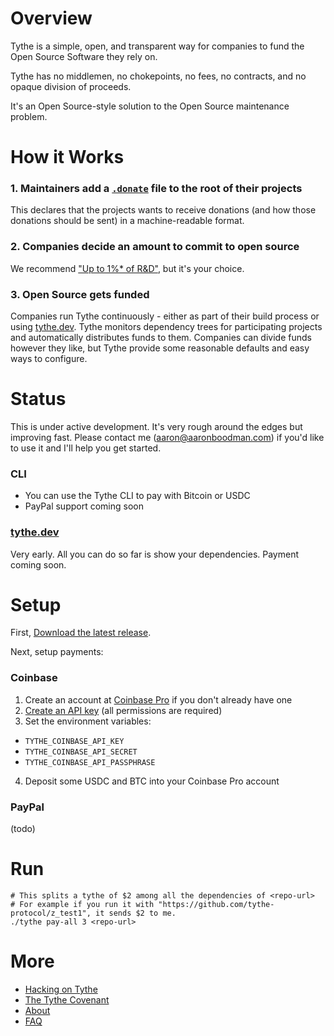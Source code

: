 # Overview

Tythe is a simple, open, and transparent way for companies to fund the Open Source Software they rely on.

Tythe has no middlemen, no chokepoints, no fees, no contracts, and no opaque division of proceeds.

It's an Open Source-style solution to the Open Source maintenance problem.

# How it Works

### 1. Maintainers add a [`.donate`](https://github.com/aboodman/dot-donate) file to the root of their projects

This declares that the projects wants to receive donations (and how those donations should be sent) in a machine-readable format.

### 2. Companies decide an amount to commit to open source

We recommend ["Up to 1%* of R&D"](./covenant.md), but it's your choice.

### 3. Open Source gets funded

Companies run Tythe continuously - either as part of their build process or using [tythe.dev](http://tythe.dev). Tythe monitors dependency trees for participating projects and automatically distributes funds to them. Companies can divide funds however they like, but Tythe provide some reasonable defaults and easy ways to configure.

# Status

This is under active development. It's very rough around the edges but improving fast. Please contact me (aaron@aaronboodman.com) if you'd like to use it and I'll help you get started.

### CLI

* You can use the Tythe CLI to pay with Bitcoin or USDC
* PayPal support coming soon

### [tythe.dev](http://tythe.dev)

Very early. All you can do so far is show your dependencies. Payment coming soon.

# Setup

First, [Download the latest release](../../releases).

Next, setup payments:

### Coinbase

1. Create an account at [Coinbase Pro](https://pro.coinbase.com) if you don't already have one
2. [Create an API key](https://support.pro.coinbase.com/customer/en/portal/articles/2945320-how-do-i-create-an-api-key-for-coinbase-pro-) (all permissions are required)
3. Set the environment variables:
  * `TYTHE_COINBASE_API_KEY`
  * `TYTHE_COINBASE_API_SECRET`
  * `TYTHE_COINBASE_API_PASSPHRASE`
4. Deposit some USDC and BTC into your Coinbase Pro account

### PayPal

(todo)


# Run

```
# This splits a tythe of $2 among all the dependencies of <repo-url>
# For example if you run it with "https://github.com/tythe-protocol/z_test1", it sends $2 to me.
./tythe pay-all 3 <repo-url>
```

# More

* [Hacking on Tythe](HACKING.md)
* [The Tythe Covenant](covenant.md)
* [About](about.md)
* [FAQ](faq.md)
